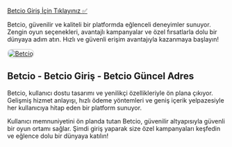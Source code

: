 <a href="http://www.redly.vip/3A5tsFl">Betcio Giriş İçin Tıklayınız ✅</a>

<p>Betcio, güvenilir ve kaliteli bir platformda eğlenceli deneyimler sunuyor. Zengin oyun seçenekleri, avantajlı kampanyalar ve özel fırsatlarla dolu bir dünyaya adım atın. Hızlı ve güvenli erişim avantajıyla kazanmaya başlayın!</p>

<a href="http://www.redly.vip/3A5tsFl" title="Betcio">
  <img src="https://i.ibb.co/MkY55wf/photo-2025-01-15-16-52-46.jpg" alt="Betcio" style="max-width: 100%; border: 2px solid #ddd; border-radius: 10px;">
</a>

<h2>Betcio - Betcio Giriş - Betcio Güncel Adres</h2>

<p>Betcio, kullanıcı dostu tasarımı ve yenilikçi özellikleriyle ön plana çıkıyor. Gelişmiş hizmet anlayışı, hızlı ödeme yöntemleri ve geniş içerik yelpazesiyle her kullanıcıya hitap eden bir platform sunuyor.</p>

<p>Kullanıcı memnuniyetini ön planda tutan Betcio, güvenilir altyapısıyla güvenli bir oyun ortamı sağlar. Şimdi giriş yaparak size özel kampanyaları keşfedin ve eğlence dolu bir dünyaya katılın!</p>
